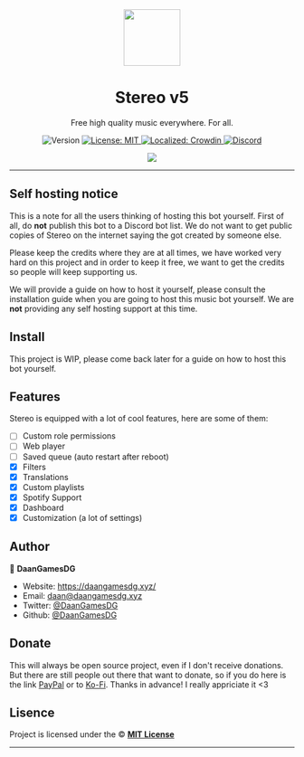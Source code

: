 <div align="center">
  <img src="https://cdn.stereo-bot.tk/branding/logo.png" width="100px" />
  <h1 align="center">Stereo v5</h1>
  
  <p>Free high quality music everywhere. For all.</p>
  
  <p align="center">
    <img alt="Version" src="https://img.shields.io/badge/version-5.1.0-blue.svg" />
    <a href="/LICENSE" target="_blank">
      <img alt="License: MIT" src="https://img.shields.io/badge/License-MIT-yellow.svg" />
    </a>
    <a href="https://translate.stereo-bot.tk/project/stereo" target="_blank">
      <img alt="Localized: Crowdin" src="https://badges.crowdin.net/stereo/localized.svg" />
    </a>
      <a href="https://stereo-bot.tk/discord" target="_blank">
      <img alt="Discord" src="https://img.shields.io/badge/-Discord-5865F2?logo=discord&logoColor=fff" />
    </a>
  </p>

  <a href="https://stereo-bot.tk/discord" target="_blank">
    <img src="https://discord.com/api/guilds/743145077206941747/embed.png?style=banner2" />
  </a>
</div>

---

## Self hosting notice

This is a note for all the users thinking of hosting this bot yourself. First of all, do **not** publish this bot to a Discord bot list. We do not want to get public copies of Stereo on the internet saying the got created by someone else.

Please keep the credits where they are at all times, we have worked very hard on this project and in order to keep it free, we want to get the credits so people will keep supporting us.

We will provide a guide on how to host it yourself, please consult the installation guide when you are going to host this music bot yourself. We are **not** providing any self hosting support at this time.

## Install

This project is WIP, please come back later for a guide on how to host this bot yourself.

## Features

Stereo is equipped with a lot of cool features, here are some of them:

-   [ ] Custom role permissions
-   [ ] Web player
-   [ ] Saved queue (auto restart after reboot)
-   [x] Filters
-   [x] Translations
-   [x] Custom playlists
-   [x] Spotify Support
-   [x] Dashboard
-   [x] Customization (a lot of settings)

## Author

👤 **DaanGamesDG**

-   Website: https://daangamesdg.xyz/
-   Email: <daan@daangamesdg.xyz>
-   Twitter: [@DaanGamesDG](https://twitter.com/DaanGamesDG)
-   Github: [@DaanGamesDG](https://github.com/DaanGamesDG)

## Donate

This will always be open source project, even if I don't receive donations. But there are still people out there that want to donate, so if you do here is the link [PayPal](https://paypal.me/daangamesdg) or to [Ko-Fi](https://daangamesdg.xyz/kofi). Thanks in advance! I really appriciate it <3

## Lisence

Project is licensed under the © [**MIT License**](/LICENSE)

---
